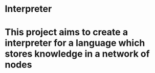 # Interpreter

# This project aims to create a interpreter for a language which stores knowledge in a network of nodes